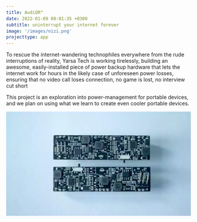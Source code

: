 ```yaml
---
title: AudiQR™
date: 2022-01-09 08:01:35 +0300
subtitle: uninterrupt your internet forever
image: '/images/nizi.png'
projecttype: app
---
```


To rescue the internet-wandering technophiles everywhere from the rude interruptions of reality, Yarsa Tech is working tirelessly, building an awesome, easily-installed piece of power backup hardware that lets the internet work for hours in the likely case of unforeseen power losses, ensuring that no video call loses connection, no game is lost, no interview cut short

This project is an exploration into power-management for portable devices, and we
plan on using what we learn to create even cooler portable devices.

![routerups](/images/routerups.webp)
